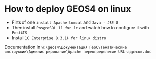 # How to deploy GEOS4 on linux

* Firts of one `install Apache tomcat` and `Java - JRE 8`
* Then install `PosgreSQL 11 for 1c` and watch how to configure it with `PostGIS`
* Install `1C Enterprise 8.3.14 for linux distro`

Documentation in  `w:\geos4\Документация ГеоС\Тематические инструкции\Администрирование\Apache переопределение URL-адресов.doc`
